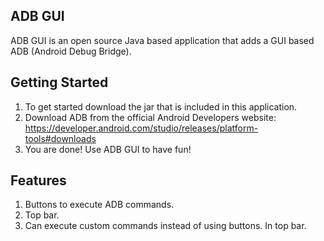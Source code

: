 ## ADB GUI
ADB GUI is an open source Java based application that adds a GUI based ADB (Android Debug Bridge).

## Getting Started
1. To get started download the jar that is included in this application.
2. Download ADB from the official Android Developers website: https://developer.android.com/studio/releases/platform-tools#downloads
3. You are done! Use ADB GUI to have fun!

## Features
1. Buttons to execute ADB commands.
2. Top bar.
3. Can execute custom commands instead of using buttons. In top bar.